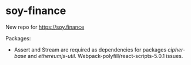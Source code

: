 # soy-finance

New repo for https://soy.finance

Packages:

- Assert and Stream are required as dependencies for packages _cipher-base_ and _ethereumjs-util_. Webpack-polyfill/react-scripts-5.0.1 issues.
